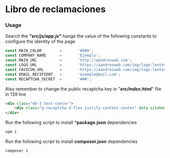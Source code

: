 # Libro de reclamaciones 
### Usage

Search the ***"src/js/app.js"*** hange the value of the following constants to configure the identity of the page
```javascript
const MAIN_COLOR        =       '#000';
const COMPANY_NAME      =       'Ejemplo';
const MAIN_URL          =       'http://aandresweb.com';
const LOGO_URL          =       'https://aandresweb.com/img/logo-lentes.png';
const FAVICON_URL       =       'https://aandresweb.com/img/logo-lentes.png';
const EMAIL_RECIPIENT   =       'example@mail.com';
const RECAPTCHA_SECRET  =       '###';
```

Also remember to change the public recaptcha key in "***src/index.html***" file in 139 line
```html
<div class="mb-3 text-center">
    <div class="g-recaptcha d-flex justify-content-center" data-sitekey="###">
</div>
```

Run the following script to install ***package.json** dependencies
```bash
npm i
```
Run the following script to install **composer.json** dependencies
```bash
composer i
```
